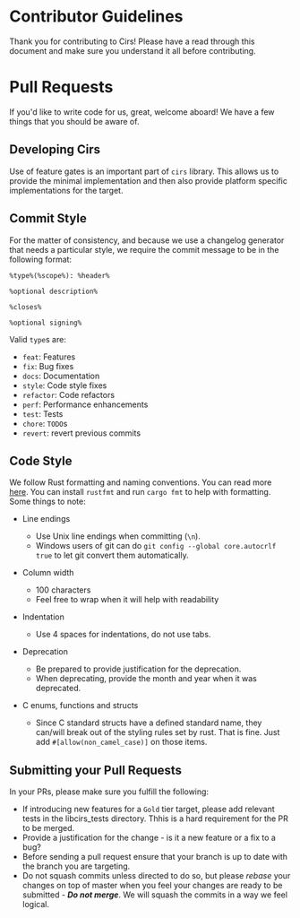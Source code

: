 Contributor Guidelines
===

Thank you for contributing to Cirs! Please have a read through this document
and make sure you understand it all before contributing.

# Pull Requests

If you'd like to write code for us, great, welcome aboard! We have a few things
that you should be aware of.

## Developing Cirs

Use of feature gates is an important part of `cirs` library. This allows us to
provide the minimal implementation and then also provide platform specific
implementations for the target.

## Commit Style

For the matter of consistency, and because we use a changelog generator that
needs a particular style, we require the commit message to be in the following
format:

```
%type%(%scope%): %header%

%optional description%

%closes%

%optional signing%
```

Valid `type`s are:
- `feat`: Features
- `fix`: Bug fixes
- `docs`: Documentation
- `style`: Code style fixes
- `refactor`: Code refactors
- `perf`: Performance enhancements
- `test`: Tests
- `chore`: `TODO`s
- `revert`: revert previous commits

## Code Style

We follow Rust formatting and naming conventions. You can read more [here]. You
can install `rustfmt` and run `cargo fmt` to help with formatting. Some things
to note:

* Line endings
    * Use Unix line endings when committing (`\n`).
    * Windows users of git can do `git config --global core.autocrlf true` to
    let git convert them automatically.

* Column width
    * 100 characters
    * Feel free to wrap when it will help with readability

* Indentation
    * Use 4 spaces for indentations, do not use tabs.

* Deprecation
    * Be prepared to provide justification for the deprecation.
    * When deprecating, provide the month and year when it was deprecated.

* C enums, functions and structs
    * Since C standard structs have a defined standard name, they can/will
    break out of the styling rules set by rust. That is fine. Just add
    `#[allow(non_camel_case)]` on those items.

## Submitting your Pull Requests
In your PRs, please make sure you fulfill the following:

* If introducing new features for a `Gold` tier target, please add relevant
tests in the libcirs_tests directory. Thhis is a hard requirement for the PR to
be merged.
* Provide a justification for the change - is it a new feature or a fix to a
bug?
* Before sending a pull request ensure that your branch is up to date with the
branch you are targeting.
* Do not squash commits unless directed to do so, but please _rebase_ your
changes on top of master when you feel your changes are ready to be submitted -
**_Do not merge_**. We will squash the commits in a way we feel logical.

[here]: https://doc.rust-lang.org/1.0.0/style/README.html
